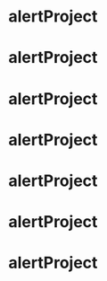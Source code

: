 # alertProject
# alertProject
# alertProject
# alertProject
# alertProject
# alertProject
# alertProject
